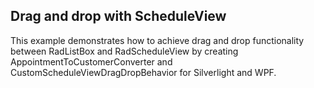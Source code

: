 ## Drag and drop with ScheduleView
This example demonstrates how to achieve drag and drop functionality between RadListBox and RadScheduleView by creating AppointmentToCustomerConverter and CustomScheduleViewDragDropBehavior
for Silverlight and WPF.

[//]: <keywords: Custom, RadScheduleView, DragDropBehavior, Behavior>